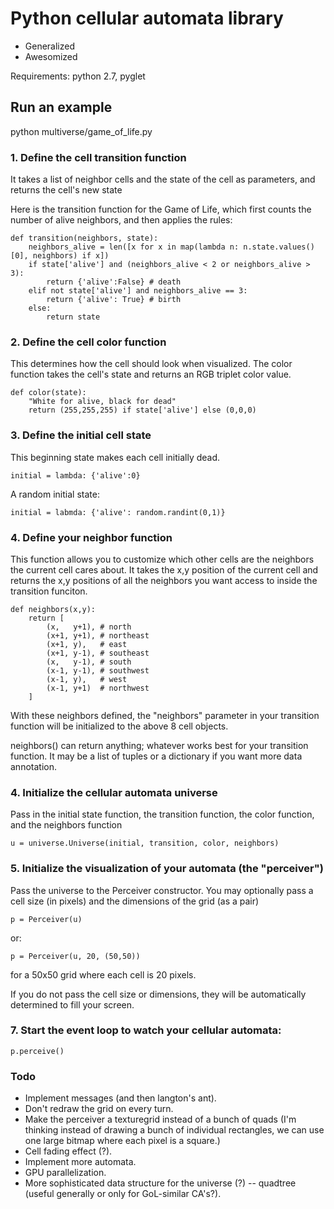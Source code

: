 # Python cellular automata library

* Generalized
* Awesomized

Requirements: python 2.7, pyglet

## Run an example

  python multiverse/game_of_life.py

### 1. Define the cell transition function

It takes a list of neighbor cells and the state of the cell as parameters, and
returns the cell's new state

Here is the transition function for the Game of Life, which first counts the
number of alive neighbors, and then applies the rules:

	def transition(neighbors, state):
		neighbors_alive = len([x for x in map(lambda n: n.state.values()[0], neighbors) if x])
		if state['alive'] and (neighbors_alive < 2 or neighbors_alive > 3):
			return {'alive':False} # death
		elif not state['alive'] and neighbors_alive == 3:
			return {'alive': True} # birth
		else:
			return state

### 2. Define the cell color function

This determines how the cell should look when visualized. The color function
takes the cell's state and returns an RGB triplet color value.

	def color(state):
		"White for alive, black for dead"
		return (255,255,255) if state['alive'] else (0,0,0)

### 3. Define the initial cell state

This beginning state makes each cell initially dead.

	initial = lambda: {'alive':0}

A random initial state:

	initial = labmda: {'alive': random.randint(0,1)}

### 4. Define your neighbor function

This function allows you to customize which other cells are the neighbors the
current cell cares about. It takes the x,y position of the current cell and
returns the x,y positions of all the neighbors you want access to inside the
transition funciton.

	def neighbors(x,y):
		return [
			(x,   y+1), # north
			(x+1, y+1), # northeast
			(x+1, y),   # east
			(x+1, y-1), # southeast
			(x,   y-1), # south
			(x-1, y-1), # southwest
			(x-1, y),   # west
			(x-1, y+1)  # northwest
		]

With these neighbors defined, the "neighbors" parameter in your transition
function will be initialized to the above 8 cell objects.

neighbors() can return anything; whatever works best for your transition
function. It may be a list of tuples or a dictionary if you want more data
annotation.

### 4. Initialize the cellular automata universe

Pass in the initial state function, the transition function, the color
function, and the neighbors function

	u = universe.Universe(initial, transition, color, neighbors)

### 5. Initialize the visualization of your automata (the "perceiver")

Pass the universe to the Perceiver constructor. You may optionally pass a cell size (in
pixels) and the dimensions of the grid (as a pair)

	p = Perceiver(u)

or:

	p = Perceiver(u, 20, (50,50))

for a 50x50 grid where each cell is 20 pixels.

If you do not pass the cell size or dimensions, they will be automatically
determined to fill your screen.

### 7. Start the event loop to watch your cellular automata:

	p.perceive()

### Todo
* Implement messages (and then langton's ant).
* Don't redraw the grid on every turn.
* Make the perceiver a texturegrid instead of a bunch of quads (I'm thinking instead of drawing a bunch of individual rectangles, we can use one large bitmap where each pixel is a square.)
* Cell fading effect (?).
* Implement more automata.
* GPU parallelization.
* More sophisticated data structure for the universe (?) -- quadtree (useful generally or only for GoL-similar CA's?).
